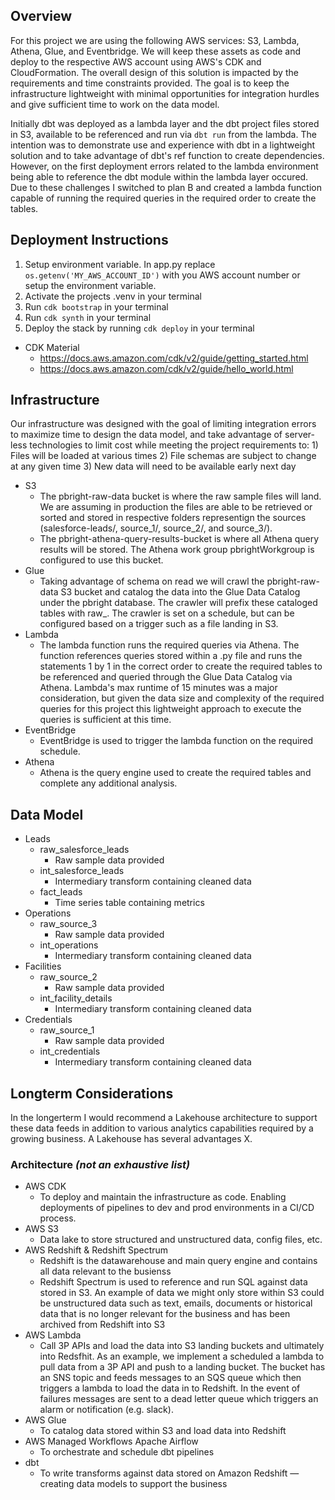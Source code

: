 ## Overview
For this project we are using the following AWS services: S3, Lambda, Athena, Glue, and Eventbridge. We will keep these assets as code and deploy to the respective AWS account using AWS's CDK and CloudFormation. The overall design of this solution is impacted by the requirements and time constraints provided. The goal is to keep the infrastructure lightweight with minimal opportunities for integration hurdles and give sufficient time to work on the data model. 

Initially dbt was deployed as a lambda layer and the dbt project files stored in S3, available to be referenced and run via `dbt run` from the lambda. The intention was to demonstrate use and experience with dbt in a lightweight solution and to take advantage of dbt's ref function to create dependencies. However, on the first deployment errors related to the lambda environment being able to reference the dbt module within the lambda layer occured. Due to these challenges I switched to plan B and created a lambda function capable of running the required queries in the required order to create the tables.

## Deployment Instructions
1. Setup environment variable. In app.py replace `os.getenv('MY_AWS_ACCOUNT_ID')` with you AWS account number or setup the environment variable. 
2. Activate the projects .venv in your terminal 
3. Run `cdk bootstrap` in your terminal
4. Run `cdk synth` in your terminal
5. Deploy the stack by running `cdk deploy` in your terminal
* CDK Material
    * https://docs.aws.amazon.com/cdk/v2/guide/getting_started.html
    * https://docs.aws.amazon.com/cdk/v2/guide/hello_world.html



## Infrastructure
Our infrastructure was designed with the goal of limiting integration errors to maximize time to design the data model, and take advantage of server-less technologies to limit cost while meeting the project requirements to: 1) Files will be loaded at various times 2) File schemas are subject to change at any given time 3) New data will need to be available early next day
* S3
    * The pbright-raw-data bucket is where the raw sample files will land. We are assuming in production the files are able to be retrieved or sorted and stored in respective folders representign the sources (salesforce-leads/, source_1/, source_2/, and source_3/).
    * The pbright-athena-query-results-bucket is where all Athena query results will be stored. The Athena work group pbrightWorkgroup is configured to use this bucket.
* Glue
    * Taking advantage of schema on read we will crawl the pbright-raw-data S3 bucket and catalog the data into the Glue Data Catalog under the pbright database. The crawler will prefix these cataloged tables with raw_. The crawler is set on a schedule, but can be configured based on a trigger such as a file landing in S3.
* Lambda
    * The lambda function runs the required queries via Athena. The function references queries stored within a .py file and runs the statements 1 by 1 in the correct order to create the required tables to be referenced and queried through the Glue Data Catalog via Athena. Lambda's max runtime of 15 minutes was a major consideration, but given the data size and complexity of the required queries for this project this lightweight approach to execute the queries is sufficient at this time.  
* EventBridge
    * EventBridge is used to trigger the lambda function on the required schedule.
* Athena
    * Athena is the query engine used to create the required tables and complete any additional analysis.

## Data Model
* Leads
    * raw_salesforce_leads
        * Raw sample data provided
    * int_salesforce_leads
        * Intermediary transform containing cleaned data
    * fact_leads
        * Time series table containing metrics
* Operations
    * raw_source_3
        * Raw sample data provided
    * int_operations
        * Intermediary transform containing cleaned data
* Facilities
    * raw_source_2
        * Raw sample data provided
    * int_facility_details
        * Intermediary transform containing cleaned data
* Credentials
    * raw_source_1
        * Raw sample data provided
    * int_credentials
        * Intermediary transform containing cleaned data

## Longterm Considerations
In the longerterm I would recommend a Lakehouse architecture to support these data feeds in addition to various analytics capabilities required by a growing business. A Lakehouse has several advantages X. 

### Architecture *(not an exhaustive list)*
* AWS CDK
    * To deploy and maintain the infrastructure as code. Enabling deployments of pipelines to dev and prod environments in a CI/CD process.
* AWS S3
    * Data lake to store structured and unstructured data, config files, etc.
* AWS Redshift & Redshift Spectrum
    * Redshift is the datawarehouse and main query engine and contains all data relevant to the busienss
    * Redshift Spectrum is used to reference and run SQL against data stored in S3. An example of data we might only store within S3 could be unstructured data such as text, emails, documents or historical data that is no longer relevant for the business and has been archived from Redshift into S3
* AWS Lambda
    * Call 3P APIs and load the data into S3 landing buckets and ultimately into Redsfhit. As an example, we implement a scheduled a lambda to pull data from a 3P API and push to a landing bucket. The bucket has an SNS topic and feeds messages to an SQS queue which then triggers a lambda to load the data in to Redshift. In the event of failures messages are sent to a dead letter queue which triggers an alarm or notification (e.g. slack).
* AWS Glue
    * To catalog data stored within S3 and load data into Redshift
* AWS Managed Workflows Apache Airflow
    * To orchestrate and schedule dbt pipelines
* dbt
    * To write transforms against data stored on Amazon Redshift — creating data models to support the business